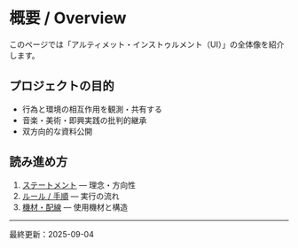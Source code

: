 # 概要 / Overview

このページでは「アルティメット・インストゥルメント（UI）」の全体像を紹介します。

## プロジェクトの目的
- 行為と環境の相互作用を観測・共有する
- 音楽・美術・即興実践の批判的継承
- 双方向的な資料公開

## 読み進め方
1. [ステートメント](statement.md) — 理念・方向性
2. [ルール / 手順](rules.md) — 実行の流れ
3. [機材・配線](hardware.md) — 使用機材と構造

---

最終更新：2025-09-04
